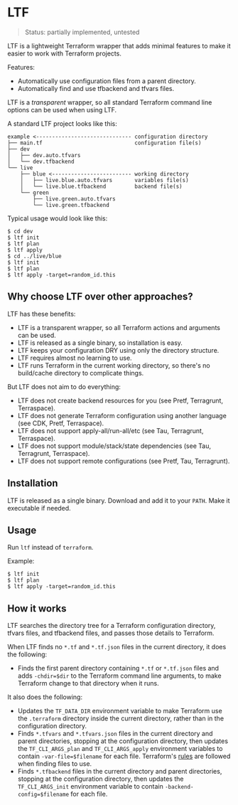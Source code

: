 # LTF

> Status: partially implemented, untested

LTF is a lightweight Terraform wrapper that adds minimal features to make it easier to work with Terraform projects.

Features:

* Automatically use configuration files from a parent directory.
* Automatically find and use tfbackend and tfvars files.

LTF is a *transparent* wrapper, so all standard Terraform command line options can be used when using LTF.

A standard LTF project looks like this:

```
example <------------------------------ configuration directory
├── main.tf                             configuration file(s)
├── dev
│   ├── dev.auto.tfvars
│   └── dev.tfbackend
└── live
    ├── blue <------------------------- working directory
    │   ├── live.blue.auto.tfvars       variables file(s)
    │   └── live.blue.tfbackend         backend file(s)
    └── green
        ├── live.green.auto.tfvars
        └── live.green.tfbackend
```

Typical usage would look like this:

```
$ cd dev
$ ltf init
$ ltf plan
$ ltf apply
$ cd ../live/blue
$ ltf init
$ ltf plan
$ ltf apply -target=random_id.this
```

## Why choose LTF over other approaches?

LTF has these benefits:

* LTF is a transparent wrapper, so all Terraform actions and arguments can be used.
* LTF is released as a single binary, so installation is easy.
* LTF keeps your configuration DRY using only the directory structure.
* LTF requires almost no learning to use.
* LTF runs Terraform in the current working directory, so there's no build/cache directory to complicate things.

But LTF does not aim to do everything:

* LTF does not create backend resources for you (see Pretf, Terragrunt, Terraspace).
* LTF does not generate Terraform configuration using another language (see CDK, Pretf, Terraspace).
* LTF does not support apply-all/run-all/etc (see Tau, Terragrunt, Terraspace).
* LTF does not support module/stack/state dependencies (see Tau, Terragrunt, Terraspace).
* LTF does not support remote configurations (see Pretf, Tau, Terragrunt).

## Installation

LTF is released as a single binary. Download and add it to your `PATH`. Make it executable if needed.

## Usage

Run `ltf` instead of `terraform`.

Example:

```
$ ltf init
$ ltf plan
$ ltf apply -target=random_id.this
```

## How it works

LTF searches the directory tree for a Terraform configuration directory, tfvars files, and tfbackend files, and passes those details to Terraform.

When LTF finds no `*.tf` and `*.tf.json` files in the current directory, it does the following:

* Finds the first parent directory containing `*.tf` or `*.tf.json` files and adds `-chdir=$dir` to the Terraform command line arguments, to make Terraform change to that directory when it runs.

It also does the following:

* Updates the `TF_DATA_DIR` environment variable to make Terraform use the `.terraform` directory inside the current directory, rather than in the configuration directory.
* Finds `*.tfvars` and `*.tfvars.json` files in the current directory and parent directories, stopping at the configuration directory, then updates the `TF_CLI_ARGS_plan` and `TF_CLI_ARGS_apply` environment variables to contain `-var-file=$filename` for each file. Terraform's [rules](https://www.terraform.io/language/values/variables#variable-definition-precedence) are followed when finding files to use.
* Finds `*.tfbackend` files in the current directory and parent directories, stopping at the configuration directory, then updates the `TF_CLI_ARGS_init` environment variable to contain `-backend-config=$filename` for each file.
